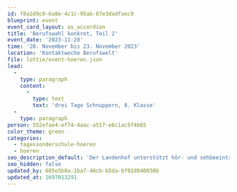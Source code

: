 ```yaml
---
id: f8a2d9c0-6a8e-4c1c-95ab-87e3dadfaec9
blueprint: event
event_card_layout: as_accordion
title: 'Berufswahl konkret, Teil 2'
event_date: '2023-11-20'
time: '20. November bis 23. November 2023'
location: 'Kontaktwoche Berufswelt'
file: lottie/event-hoeren.json
lead:
  -
    type: paragraph
    content:
      -
        type: text
        text: 'drei Tage Schnuppern, 8. Klasse'
  -
    type: paragraph
person: 552efae4-ef74-4aac-a517-e6c1ac5f4b65
color_theme: green
categories:
  - tagessonderschule-hoeren
  - hoeren
seo_description_default: 'Der Landenhof unterstützt hör- und sehbeeinträchtigte Kinder & Jugendliche in ihrem selbstbestimmten Leben durch Förderung ihrer Fähigkeiten & Entwicklung'
seo_hidden: false
updated_by: 685e5b8a-1ba7-40cb-b5da-6f92d040030b
updated_at: 1697013291
---
```

